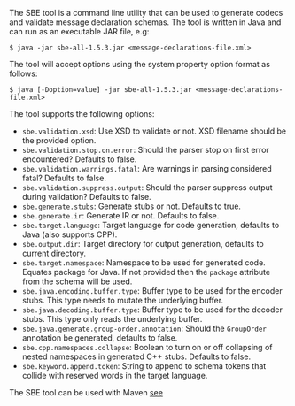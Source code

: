 The SBE tool is a command line utility that can be used to generate codecs and validate message declaration schemas. The tool is written in Java and can run as an executable JAR file, e.g:

    $ java -jar sbe-all-1.5.3.jar <message-declarations-file.xml>

The tool will accept options using the system property option format as follows:

    $ java [-Doption=value] -jar sbe-all-1.5.3.jar <message-declarations-file.xml>

The tool supports the following options:
 * `sbe.validation.xsd`: Use XSD to validate or not. XSD filename should be the provided option.
 * `sbe.validation.stop.on.error`: Should the parser stop on first error encountered? Defaults to false.
 * `sbe.validation.warnings.fatal`: Are warnings in parsing considered fatal? Defaults to false.
 * `sbe.validation.suppress.output`: Should the parser suppress output during validation? Defaults to false.
 * `sbe.generate.stubs`: Generate stubs or not. Defaults to true.
 * `sbe.generate.ir`: Generate IR or not. Defaults to false.
 * `sbe.target.language`: Target language for code generation, defaults to Java (also supports CPP).
 * `sbe.output.dir`: Target directory for output generation, defaults to current directory.
 * `sbe.target.namespace`: Namespace to be used for generated code. Equates package for Java. If not provided then the `package` attribute from the schema will be used.
 * `sbe.java.encoding.buffer.type`: Buffer type to be used for the encoder stubs. This type needs to mutate the underlying buffer.
 * `sbe.java.decoding.buffer.type`: Buffer type to be used for the decoder stubs. This type only reads the underlying buffer.
 * `sbe.java.generate.group-order.annotation`: Should the `GroupOrder` annotation be generated, defaults to false.
 * `sbe.cpp.namespaces.collapse`: Boolean to turn on or off collapsing of nested namespaces in generated C++ stubs. Defaults to false.
 * `sbe.keyword.append.token`: String to append to schema tokens that collide with reserved words in the target language.

The SBE tool can be used with Maven
[see](https://github.com/real-logic/simple-binary-encoding/wiki/Sbe-Tool-Maven)